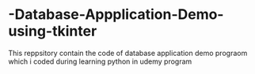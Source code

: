 # -Database-Appplication-Demo-using-tkinter
This reppsitory contain the code of  database application  demo prograom which i coded during learning python in udemy program
